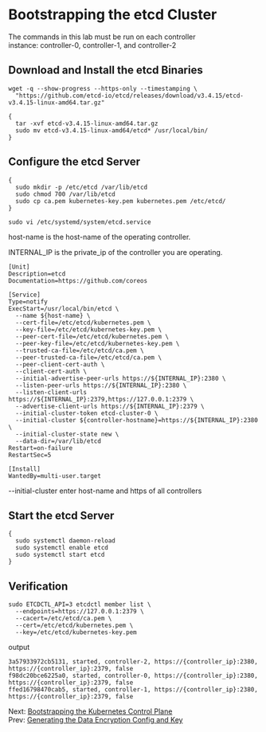 # Bootstrapping the etcd Cluster
The commands in this lab must be run on each controller instance: controller-0, controller-1, and controller-2

## Download and Install the etcd Binaries
```
wget -q --show-progress --https-only --timestamping \
  "https://github.com/etcd-io/etcd/releases/download/v3.4.15/etcd-v3.4.15-linux-amd64.tar.gz"
```
```
{
  tar -xvf etcd-v3.4.15-linux-amd64.tar.gz
  sudo mv etcd-v3.4.15-linux-amd64/etcd* /usr/local/bin/
}
```
## Configure the etcd Server
```
{
  sudo mkdir -p /etc/etcd /var/lib/etcd
  sudo chmod 700 /var/lib/etcd
  sudo cp ca.pem kubernetes-key.pem kubernetes.pem /etc/etcd/
}
```
```
sudo vi /etc/systemd/system/etcd.service
```
host-name is the host-name of the operating controller.

INTERNAL_IP is the private_ip of the controller you are operating.
```
[Unit]
Description=etcd
Documentation=https://github.com/coreos

[Service]
Type=notify
ExecStart=/usr/local/bin/etcd \
  --name ${host-name} \
  --cert-file=/etc/etcd/kubernetes.pem \
  --key-file=/etc/etcd/kubernetes-key.pem \
  --peer-cert-file=/etc/etcd/kubernetes.pem \
  --peer-key-file=/etc/etcd/kubernetes-key.pem \
  --trusted-ca-file=/etc/etcd/ca.pem \
  --peer-trusted-ca-file=/etc/etcd/ca.pem \
  --peer-client-cert-auth \
  --client-cert-auth \
  --initial-advertise-peer-urls https://${INTERNAL_IP}:2380 \
  --listen-peer-urls https://${INTERNAL_IP}:2380 \
  --listen-client-urls https://${INTERNAL_IP}:2379,https://127.0.0.1:2379 \
  --advertise-client-urls https://${INTERNAL_IP}:2379 \
  --initial-cluster-token etcd-cluster-0 \
  --initial-cluster ${controller-hostname}=https://${INTERNAL_IP}:2380 \
  --initial-cluster-state new \
  --data-dir=/var/lib/etcd
Restart=on-failure
RestartSec=5

[Install]
WantedBy=multi-user.target
```
--initial-cluster enter host-name and https of all controllers

## Start the etcd Server
```
{
  sudo systemctl daemon-reload
  sudo systemctl enable etcd
  sudo systemctl start etcd
}
```
## Verification
```
sudo ETCDCTL_API=3 etcdctl member list \
  --endpoints=https://127.0.0.1:2379 \
  --cacert=/etc/etcd/ca.pem \
  --cert=/etc/etcd/kubernetes.pem \
  --key=/etc/etcd/kubernetes-key.pem
```
output
```
3a57933972cb5131, started, controller-2, https://{controller_ip}:2380, https://{controller_ip}:2379, false
f98dc20bce6225a0, started, controller-0, https://{controller_ip}:2380, https://{controller_ip}:2379, false
ffed16798470cab5, started, controller-1, https://{controller_ip}:2380, https://{controller_ip}:2379, false
```

Next: [Bootstrapping the Kubernetes Control Plane](https://github.com/Nagi-masashi/kubernetes/blob/main/docs/06-Bootstrapping%20the%20Kubernetes%20Control%20Plane.md)  
Prev: [Generating the Data Encryption Config and Key](https://github.com/Nagi-masashi/kubernetes/blob/main/docs/04-Generating%20the%20Data%20Encryption%20Config%20and%20Key.md)
